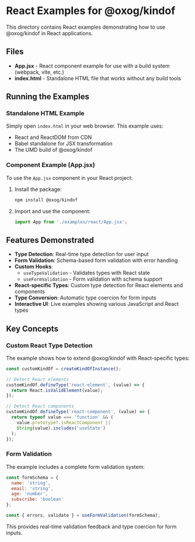 # React Examples for @oxog/kindof

This directory contains React examples demonstrating how to use @oxog/kindof in React applications.

## Files

- **App.jsx** - React component example for use with a build system (webpack, vite, etc.)
- **index.html** - Standalone HTML file that works without any build tools

## Running the Examples

### Standalone HTML Example

Simply open `index.html` in your web browser. This example uses:
- React and ReactDOM from CDN
- Babel standalone for JSX transformation
- The UMD build of @oxog/kindof

### Component Example (App.jsx)

To use the `App.jsx` component in your React project:

1. Install the package:
   ```bash
   npm install @oxog/kindof
   ```

2. Import and use the component:
   ```jsx
   import App from './examples/react/App.jsx';
   ```

## Features Demonstrated

- **Type Detection**: Real-time type detection for user input
- **Form Validation**: Schema-based form validation with error handling
- **Custom Hooks**: 
  - `useTypeValidation` - Validates types with React state
  - `useFormValidation` - Form validation with schema support
- **React-specific Types**: Custom type detection for React elements and components
- **Type Conversion**: Automatic type coercion for form inputs
- **Interactive UI**: Live examples showing various JavaScript and React types

## Key Concepts

### Custom React Type Detection

The example shows how to extend @oxog/kindof with React-specific types:

```javascript
const customKindOf = createKindOfInstance();

// Detect React elements
customKindOf.defineType('react-element', (value) => {
  return React.isValidElement(value);
});

// Detect React components
customKindOf.defineType('react-component', (value) => {
  return typeof value === 'function' && (
    value.prototype?.isReactComponent || 
    String(value).includes('useState')
  );
});
```

### Form Validation

The example includes a complete form validation system:

```javascript
const formSchema = {
  name: 'string',
  email: 'string',
  age: 'number',
  subscribe: 'boolean'
};

const { errors, validate } = useFormValidation(formSchema);
```

This provides real-time validation feedback and type coercion for form inputs.